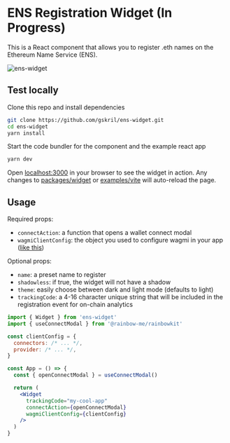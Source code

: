 # ENS Registration Widget (In Progress)

This is a React component that allows you to register .eth names on the Ethereum Name Service (ENS).

![ens-widget](https://user-images.githubusercontent.com/35093316/212418070-f595cb64-260b-4069-b191-5e2553b8cd6a.jpg)

## Test locally

Clone this repo and install dependencies

```bash
git clone https://github.com/gskril/ens-widget.git
cd ens-widget
yarn install
```

Start the code bundler for the component and the example react app

```bash
yarn dev
```

Open [localhost:3000](http://localhost:3000/) in your browser to see the widget in action. Any changes to [packages/widget](packages/widget) or [examples/vite](examples/vite) will auto-reload the page.

## Usage

Required props:

- `connectAction`: a function that opens a wallet connect modal
- `wagmiClientConfig`: the object you used to configure wagmi in your app ([like this](https://github.com/gskril/web3-starter/blob/main/src/providers.ts#L19-L23))

Optional props:

- `name`: a preset name to register
- `shadowless`: if true, the widget will not have a shadow
- `theme`: easily choose between dark and light mode (defaults to light)
- `trackingCode`: a 4-16 character unique string that will be included in the registration event for on-chain analytics

```jsx
import { Widget } from 'ens-widget'
import { useConnectModal } from '@rainbow-me/rainbowkit'

const clientConfig = {
  connectors: /* ... */,
  provider: /* ... */,
}

const App = () => {
  const { openConnectModal } = useConnectModal()

  return (
    <Widget
      trackingCode="my-cool-app"
      connectAction={openConnectModal}
      wagmiClientConfig={clientConfig}
    />
  )
}
```
